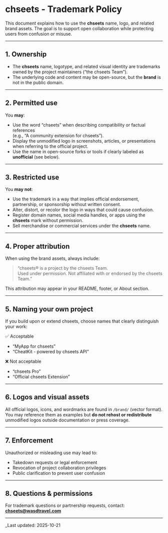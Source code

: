 # chseets - Trademark Policy

This document explains how to use the **chseets** name, logo, and related brand
assets. The goal is to support open collaboration while protecting users from
confusion or misuse.

---

## 1. Ownership

- The **chseets** name, logotype, and related visual identity are trademarks
  owned by the project maintainers (“the chseets Team”).
- The underlying code and content may be open-source, but the **brand** is not
  in the public domain.

---

## 2. Permitted use

You **may**:

- Use the word “chseets” when describing compatibility or factual references  
  (e.g., “A community extension for chseets”).
- Display the unmodified logo in screenshots, articles, or presentations when
  referring to the official project.
- Use the name in open-source forks or tools if clearly labeled as
  **unofficial** (see below).

---

## 3. Restricted use

You **may not**:

- Use the trademark in a way that implies official endorsement, partnership, or
  sponsorship without written consent.
- Alter, distort, or recolor the logo in ways that could cause confusion.
- Register domain names, social media handles, or apps using the **chseets**
  mark without permission.
- Sell merchandise or commercial services under the **chseets** name.

---

## 4. Proper attribution

When using the brand assets, always include:

> “chseets® is a project by the chseets Team.  
> Used under permission. Not affiliated with or endorsed by the chseets Team.”

This attribution may appear in your README, footer, or About section.

---

## 5. Naming your own project

If you build upon or extend chseets, choose names that clearly distinguish your
work:

✅ Acceptable  
- “MyApp for chseets”  
- “CheatKit - powered by chseets API”

❌ Not acceptable  
- “chseets Pro”  
- “Official chseets Extension”

---

## 6. Logos and visual assets

All official logos, icons, and wordmarks are found in `/brand/` (vector format).
You may reference them as examples but **do not rehost or redistribute**
unmodified logos outside documentation or press coverage.

---

## 7. Enforcement

Unauthorized or misleading use may lead to:

- Takedown requests or legal enforcement  
- Revocation of project collaboration privileges  
- Public clarification to prevent user confusion

---

## 8. Questions & permissions

For trademark questions or partnership requests, contact:  
**[chseets@wasdtravel.com](mailto:chseets@wasdtravel.com)**

---

_Last updated: 2025-10-21

